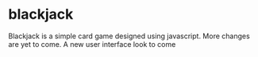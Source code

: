 # blackjack
Blackjack is a simple card game designed using javascript. 
More changes are yet to come. 
A new user interface look to come
